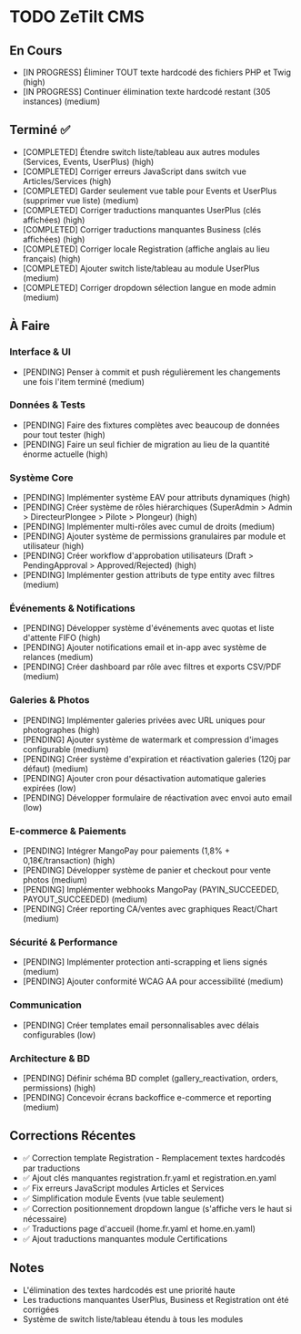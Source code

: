 # TODO ZeTilt CMS

## En Cours
- [IN PROGRESS] Éliminer TOUT texte hardcodé des fichiers PHP et Twig (high)
- [IN PROGRESS] Continuer élimination texte hardcodé restant (305 instances) (medium)

## Terminé ✅
- [COMPLETED] Étendre switch liste/tableau aux autres modules (Services, Events, UserPlus) (high)
- [COMPLETED] Corriger erreurs JavaScript dans switch vue Articles/Services (high)
- [COMPLETED] Garder seulement vue table pour Events et UserPlus (supprimer vue liste) (medium)
- [COMPLETED] Corriger traductions manquantes UserPlus (clés affichées) (high)
- [COMPLETED] Corriger traductions manquantes Business (clés affichées) (high)
- [COMPLETED] Corriger locale Registration (affiche anglais au lieu français) (high)
- [COMPLETED] Ajouter switch liste/tableau au module UserPlus (medium)
- [COMPLETED] Corriger dropdown sélection langue en mode admin (medium)

## À Faire
### Interface & UI
- [PENDING] Penser à commit et push régulièrement les changements une fois l'item terminé (medium)

### Données & Tests
- [PENDING] Faire des fixtures complètes avec beaucoup de données pour tout tester (high)
- [PENDING] Faire un seul fichier de migration au lieu de la quantité énorme actuelle (high)

### Système Core
- [PENDING] Implémenter système EAV pour attributs dynamiques (high)
- [PENDING] Créer système de rôles hiérarchiques (SuperAdmin > Admin > DirecteurPlongee > Pilote > Plongeur) (high)
- [PENDING] Implémenter multi-rôles avec cumul de droits (medium)
- [PENDING] Ajouter système de permissions granulaires par module et utilisateur (high)
- [PENDING] Créer workflow d'approbation utilisateurs (Draft > PendingApproval > Approved/Rejected) (high)
- [PENDING] Implémenter gestion attributs de type entity avec filtres (medium)

### Événements & Notifications
- [PENDING] Développer système d'événements avec quotas et liste d'attente FIFO (high)
- [PENDING] Ajouter notifications email et in-app avec système de relances (medium)
- [PENDING] Créer dashboard par rôle avec filtres et exports CSV/PDF (medium)

### Galeries & Photos
- [PENDING] Implémenter galeries privées avec URL uniques pour photographes (high)
- [PENDING] Ajouter système de watermark et compression d'images configurable (medium)
- [PENDING] Créer système d'expiration et réactivation galeries (120j par défaut) (medium)
- [PENDING] Ajouter cron pour désactivation automatique galeries expirées (low)
- [PENDING] Développer formulaire de réactivation avec envoi auto email (low)

### E-commerce & Paiements
- [PENDING] Intégrer MangoPay pour paiements (1,8% + 0,18€/transaction) (high)
- [PENDING] Développer système de panier et checkout pour vente photos (medium)
- [PENDING] Implémenter webhooks MangoPay (PAYIN_SUCCEEDED, PAYOUT_SUCCEEDED) (medium)
- [PENDING] Créer reporting CA/ventes avec graphiques React/Chart (medium)

### Sécurité & Performance
- [PENDING] Implémenter protection anti-scrapping et liens signés (medium)
- [PENDING] Ajouter conformité WCAG AA pour accessibilité (medium)

### Communication
- [PENDING] Créer templates email personnalisables avec délais configurables (low)

### Architecture & BD
- [PENDING] Définir schéma BD complet (gallery_reactivation, orders, permissions) (high)
- [PENDING] Concevoir écrans backoffice e-commerce et reporting (medium)

## Corrections Récentes
- ✅ Correction template Registration - Remplacement textes hardcodés par traductions
- ✅ Ajout clés manquantes registration.fr.yaml et registration.en.yaml
- ✅ Fix erreurs JavaScript modules Articles et Services
- ✅ Simplification module Events (vue table seulement)
- ✅ Correction positionnement dropdown langue (s'affiche vers le haut si nécessaire)
- ✅ Traductions page d'accueil (home.fr.yaml et home.en.yaml)
- ✅ Ajout traductions manquantes module Certifications

## Notes
- L'élimination des textes hardcodés est une priorité haute
- Les traductions manquantes UserPlus, Business et Registration ont été corrigées
- Système de switch liste/tableau étendu à tous les modules